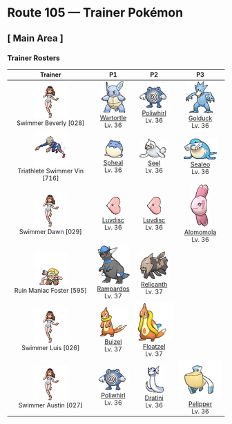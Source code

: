 # Route 105 — Trainer Pokémon

## [ Main Area ]

### Trainer Rosters

| Trainer | P1 | P2 | P3 |
|:-------:|:--:|:--:|:--:|
| ![Swimmer Beverly](../../assets/trainers/swimmer.png "Swimmer Beverly")<br>Swimmer Beverly [028] | <div class="sprite-cell">![Wartortle](../../assets/sprites/wartortle/front.gif "Wartortle: Its tail is large and covered with a rich, thick fur. The tail becomes increasingly deeper in color as Wartortle ages. The scratches on its shell are evidence of this Pokémon’s toughness as a battler.")<br>[Wartortle](../../pokemon/wartortle.md)<br>Lv. 36</div> | <div class="sprite-cell">![Poliwhirl](../../assets/sprites/poliwhirl/front.gif "Poliwhirl: The surface of Poliwhirl’s body is always wet and slick with a slimy fluid. Because of this slippery covering, it can easily slip and slide out of the clutches of any enemy in battle.")<br>[Poliwhirl](../../pokemon/poliwhirl.md)<br>Lv. 36</div> | <div class="sprite-cell">![Golduck](../../assets/sprites/golduck/front.gif "Golduck: Golduck is the fastest swimmer among all Pokémon. It swims effortlessly, even in a rough, stormy sea. It sometimes rescues people from wrecked ships floundering in high seas.")<br>[Golduck](../../pokemon/golduck.md)<br>Lv. 36</div> |
| ![Triathlete Swimmer Vin](../../assets/trainers/triathlete_swimmer.png "Triathlete Swimmer Vin")<br>Triathlete Swimmer Vin [716] | <div class="sprite-cell">![Spheal](../../assets/sprites/spheal/front.gif "Spheal: Spheal always travels by rolling around on its ball-like body. When the season for ice floes arrives, this Pokémon can be seen rolling about on ice and crossing the sea.")<br>[Spheal](../../pokemon/spheal.md)<br>Lv. 36</div> | <div class="sprite-cell">![Seel](../../assets/sprites/seel/front.gif "Seel: Seel hunts for prey in the frigid sea underneath sheets of ice. When it needs to breathe, it punches a hole through the ice with the sharply protruding section of its head.")<br>[Seel](../../pokemon/seel.md)<br>Lv. 36</div> | <div class="sprite-cell">![Sealeo](../../assets/sprites/sealeo/front.gif "Sealeo: Sealeo often balances and rolls things on the tip of its nose. While the Pokémon is rolling something, it checks the object’s aroma and texture to determine whether it likes the object or not.")<br>[Sealeo](../../pokemon/sealeo.md)<br>Lv. 36</div> |
| ![Swimmer Dawn](../../assets/trainers/swimmer.png "Swimmer Dawn")<br>Swimmer Dawn [029] | <div class="sprite-cell">![Luvdisc](../../assets/sprites/luvdisc/front.gif "Luvdisc: Luvdisc’s heart-shaped body is a symbol of love and romance. It is said that any couple meeting this Pokémon is promised a loving relationship that never ends.")<br>[Luvdisc](../../pokemon/luvdisc.md)<br>Lv. 36</div> | <div class="sprite-cell">![Luvdisc](../../assets/sprites/luvdisc/front.gif "Luvdisc: Luvdisc’s heart-shaped body is a symbol of love and romance. It is said that any couple meeting this Pokémon is promised a loving relationship that never ends.")<br>[Luvdisc](../../pokemon/luvdisc.md)<br>Lv. 36</div> | <div class="sprite-cell">![Alomomola](../../assets/sprites/alomomola/front.gif "Alomomola: It gently holds injured and weak Pokémon in its fins. Its special membrane heals their wounds.")<br>[Alomomola](../../pokemon/alomomola.md)<br>Lv. 36</div> |
| ![Ruin Maniac Foster](../../assets/trainers/ruin_maniac.png "Ruin Maniac Foster")<br>Ruin Maniac Foster [595] | <div class="sprite-cell">![Rampardos](../../assets/sprites/rampardos/front.gif "Rampardos: Its skull is as hard as iron. It is a brute that tears down jungle trees while catching prey.")<br>[Rampardos](../../pokemon/rampardos.md)<br>Lv. 37</div> | <div class="sprite-cell">![Relicanth](../../assets/sprites/relicanth/front.gif "Relicanth: Relicanth is a rare species that was discovered in deep-sea explorations. This Pokémon’s body withstands the enormous water pressure of the ocean depths. Its body is covered in tough scales that are like craggy rocks.")<br>[Relicanth](../../pokemon/relicanth.md)<br>Lv. 37</div> |
| ![Swimmer Luis](../../assets/trainers/swimmer.png "Swimmer Luis")<br>Swimmer Luis [026] | <div class="sprite-cell">![Buizel](../../assets/sprites/buizel/front.gif "Buizel: It inflates the flotation sac around its neck and pokes its head out of the water to see what is going on.")<br>[Buizel](../../pokemon/buizel.md)<br>Lv. 37</div> | <div class="sprite-cell">![Floatzel](../../assets/sprites/floatzel/front.gif "Floatzel: Its flotation sac developed as a result of pursuing aquatic prey. It can double as a rubber raft.")<br>[Floatzel](../../pokemon/floatzel.md)<br>Lv. 37</div> |
| ![Swimmer Austin](../../assets/trainers/swimmer.png "Swimmer Austin")<br>Swimmer Austin [027] | <div class="sprite-cell">![Poliwhirl](../../assets/sprites/poliwhirl/front.gif "Poliwhirl: The surface of Poliwhirl’s body is always wet and slick with a slimy fluid. Because of this slippery covering, it can easily slip and slide out of the clutches of any enemy in battle.")<br>[Poliwhirl](../../pokemon/poliwhirl.md)<br>Lv. 36</div> | <div class="sprite-cell">![Dratini](../../assets/sprites/dratini/front.gif "Dratini: Dratini continually molts and sloughs off its old skin. It does so because the life energy within its body steadily builds to reach uncontrollable levels.")<br>[Dratini](../../pokemon/dratini.md)<br>Lv. 36</div> | <div class="sprite-cell">![Pelipper](../../assets/sprites/pelipper/front.gif "Pelipper: Pelipper searches for food while in flight by skimming the wave tops. This Pokémon dips its large bill in the sea to scoop up food, then swallows everything in one big gulp.")<br>[Pelipper](../../pokemon/pelipper.md)<br>Lv. 36</div> |

